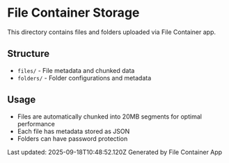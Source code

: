 # File Container Storage

This directory contains files and folders uploaded via File Container app.

## Structure
- `files/` - File metadata and chunked data
- `folders/` - Folder configurations and metadata

## Usage
- Files are automatically chunked into 20MB segments for optimal performance
- Each file has metadata stored as JSON
- Folders can have password protection

Last updated: 2025-09-18T10:48:52.120Z
Generated by File Container App